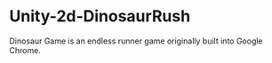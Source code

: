 # Unity-2d-DinosaurRush
Dinosaur Game is an endless runner game originally built into Google Chrome.
